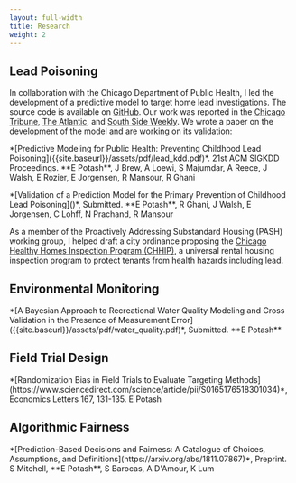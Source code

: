 ```yaml
---
layout: full-width
title: Research
weight: 2
---
```

## Lead Poisoning
In collaboration with the Chicago Department of Public Health, I led the development of a predictive model to target home lead investigations. The source code is available on [GitHub](htts://github.com/chicago/lead-model). Our work was reported in the [Chicago Tribune](http://www.chicagotribune.com/news/ct-big-data-police-misconduct-met-20160816-story.html), [The Atlantic](https://www.theatlantic.com/technology/archive/2016/01/predictive-policing-food-poisoning/423126/), and [South Side Weekly](http://southsideweekly.com/living-with-lead/). We wrote a paper on the development of the model and are working on its validation:

<p class="paper" markdown="1">
    *[Predictive Modeling for Public Health: Preventing Childhood Lead Poisoning]({{site.baseurl}}/assets/pdf/lead_kdd.pdf)*.
    21st ACM SIGKDD Proceedings. 
    **E Potash**, J Brew, A Loewi, S Majumdar, A Reece, J Walsh, E Rozier, E Jorgensen, R Mansour, R Ghani
</p>

<p class="paper" markdown="1">
    *[Validation of a Prediction Model for the Primary Prevention of Childhood Lead Poisoning]()*, 
Submitted.
    **E Potash**, R Ghani, J Walsh, E Jorgensen, C Lohff, N Prachand, R Mansour
</p>

As a member of the Proactively Addressing Substandard Housing (PASH) working group, I helped draft a city ordinance proposing the [Chicago Healthy Homes Inspection Program (CHHIP)](https://www.tenants-rights.org/programs/advocacy/chhip/), a universal rental housing inspection program to protect tenants from health hazards including lead.

## Environmental Monitoring

<p class="paper" markdown="1">
    *[A Bayesian Approach to Recreational Water Quality Modeling and Cross Validation in the Presence of Measurement Error]({{site.baseurl}}/assets/pdf/water_quality.pdf)*, 
    Submitted.
    **E Potash**
</p>

## Field Trial Design
<p class="paper" markdown="1">
    *[Randomization Bias in Field Trials to Evaluate Targeting Methods](https://www.sciencedirect.com/science/article/pii/S0165176518301034)*, 
    Economics Letters 167, 131-135. E Potash
</p>

## Algorithmic Fairness
<p class="paper" markdown="1">
*[Prediction-Based Decisions and Fairness: A Catalogue of Choices, Assumptions, and Definitions](https://arxiv.org/abs/1811.07867)*, 
Preprint. 
S Mitchell, **E Potash**, S Barocas, A D'Amour, K Lum
</p>
